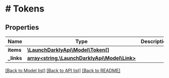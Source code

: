 # # Tokens

## Properties

Name | Type | Description | Notes
------------ | ------------- | ------------- | -------------
**items** | [**\LaunchDarklyApi\Model\Token[]**](Token.md) |  | [optional]
**_links** | [**array<string,\LaunchDarklyApi\Model\Link>**](Link.md) |  | [optional]

[[Back to Model list]](../../README.md#models) [[Back to API list]](../../README.md#endpoints) [[Back to README]](../../README.md)
